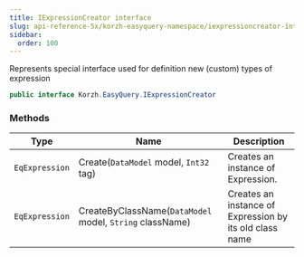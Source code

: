 ```yaml
---
title: IExpressionCreator interface
slug: api-reference-5x/korzh-easyquery-namespace/iexpressioncreator-interface
sidebar:
  order: 100
---
```


Represents special interface used for definition new (custom) types of expression
```csharp
public interface Korzh.EasyQuery.IExpressionCreator

```

### Methods

| Type | Name | Description | 
| --- | --- | --- | 
| `EqExpression` | Create(`DataModel` model, `Int32` tag) | Creates an instance of Expression. | 
| `EqExpression` | CreateByClassName(`DataModel` model, `String` className) | Creates an instance of Expression by its old class name |
